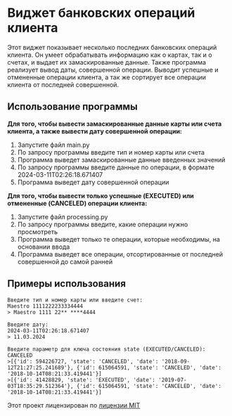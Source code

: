 # Виджет банковских операций клиента
Этот виджет показывает несколько последних банковских операций клиента. 
Он умеет обрабатывать информацию как о картах, так и о счетах, и выдает их замаскированные данные. 
Также программа реализует вывод даты, совершенной операции. Выводит успешные и отмененные операции клиента, а так же сортирует все операции клиента от последней совершенной.

## Использование программы
**Для того, чтобы вывести замаскированные данные карты или счета клиента, а также вывести дату совершенной операции:**
1. Запустите файл main.py
2. По запросу программы введите тип и номер карты или счета
3. Программа выведет замаскированные данные введенных значений
4. По запросу программы введите данные по операции, в формате 2024-03-11T02:26:18.671407
5. Программа выведет дату совершенной операции

**Для того, чтобы вывести только успешные (EXECUTED) или отмененные (CANCELED) операции клиента:**
1. Запустите файл processing.py
2. По запросу программы введите, какие операции нужно просмотреть
3. Программа выведет только те операции, которые необходимы, на основании ввода
4. Программа выведет все операции, отсортированные от последней совершенной до самой ранней

## Примеры использования
```
Введите тип и номер карты или введите счет:
Maestro 1111222233334444
> Maestro 1111 22** ****4444

Введите дату:
2024-03-11T02:26:18.671407
> 11.03.2024
```

```
Введите параметр для ключа состояния state (EXECUTED/CANCELED):
CANCELED
>[{'id': 594226727, 'state': 'CANCELED', 'date': '2018-09-12T21:27:25.241689'}, {'id': 615064591, 'state': 'CANCELED', 'date': '2018-10-14T08:21:33.419441'}]
>[{'id': 41428829, 'state': 'EXECUTED', 'date': '2019-07-03T18:35:29.512364'}, {'id': 615064591, 'state': 'CANCELED', 'date': '2018-10-14T08:21:33.419441'}]
```

Этот проект лицензирован по [лицензии MIT](LICENSE)